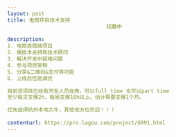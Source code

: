 ```yaml
---                
layout: post       
title: 电商项目技术支持
                                招募中
           
description: 
1. 电商类商城项目
2. 做技术支持和技术顾问
3. 解决开发中疑难问题
4. 参与项目架构
5. 分享&二维码&支付等功能
6. 上线后性能调优

目前该项目已经有开发人员在做，可以full time 也可以part time
至少每天支撑2h，每周支撑10h以上。估计需要支撑1个月。

优先选择杭州本地大牛，其他地方也欢迎！！！
     
contenturl: https://pro.lagou.com/project/6991.html      
---                 
```

